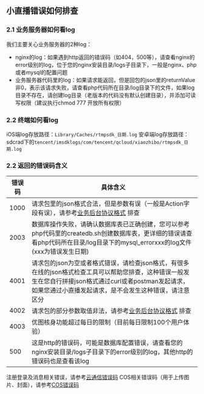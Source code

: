 ## 小直播错误如何排查
 ### 2.1 业务服务器如何看log
 我们主要关心业务服务器的2种log：
- nginx的log：如果遇到http返回的错误码（如404，500等），请查看nginx的error级别的log，位于您的nginx安装目录/logs子目录下，一般是nginx、php或者mysql的配置问题
- 业务服务器代码里的log：如果请求能返回，但是回包的json里的returnValue非0，表示该请求失败，请查看php代码所在目录/log目录下的文件，如果log目录不存在，请创建log目录（老版本的代码没有默认创建目录），并添加可读写权限（建议执行chmod 777 开放所有权限）

### 2.2 终端如何看log
iOS端log存放路径：`Library/Caches/rtmpsdk_日期.log`
安卓端log存放路径：sdcrad下的`tencent/imsdklogs/com/tencent/qcloud/xiaozhibo/rtmpsdk_日期.log `

### 2.2 返回的错误码含义

| 错误码  | 具体含义 |
|---------|---------|
| 1000 | 请求包里的json格式合法，但是参数有误（一般是Action字段有误），请参考[业务后台协议格式](https://www.qcloud.com/document/product/454/7895) 排查|
| 2003| 数据库操作失败，请确认数据库表已正确创建，您可以参考php代码里的createdb.sh创建数据库表，更详细的错误请查看php代码所在目录/log目录下的mysql_errorxxx的log文件(xxx为错误发生日期)|
| 4001| 请求包的json为空或者格式错误，请检查json格式，有很多在线的json格式检查工具可以帮助您排查，这种错误一般发生在您自行拼接json格式通过curl或者postman发起请求，如果您通过小直播发起请求，是不会发生这种错误，请注意区分|
| 4002| 请求包的部分参数取值非法，请参考[业务后台协议格式](https://www.qcloud.com/document/product/454/7895) 排查|
| 4003| 优图核身功能超过每日的限制（目前每日限制100个用户体验）|
| 500| 这是http的错误码，可能是数据库配置错误，请查看您的nginx安装目录/logs子目录下的error级别的log，其他http的错误码也是查看该log|

注册登录及消息相关错误，请参考[云通信错误码](https://www.qcloud.com/document/product/269/1671)
COS相关错误码（用于上传图片、封面），请参考[COS错误码](https://www.qcloud.com/document/product/436/6281)
